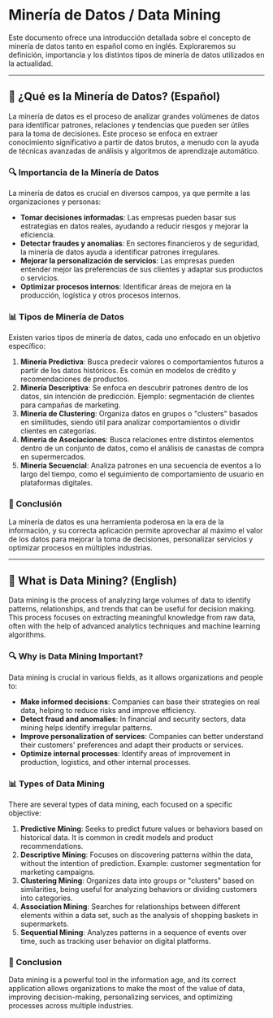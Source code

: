 # Minería de Datos / Data Mining

Este documento ofrece una introducción detallada sobre el concepto de minería de datos tanto en español como en inglés. Exploraremos su definición, importancia y los distintos tipos de minería de datos utilizados en la actualidad.

---

## 📖 ¿Qué es la Minería de Datos? (Español)

La minería de datos es el proceso de analizar grandes volúmenes de datos para identificar patrones, relaciones y tendencias que pueden ser útiles para la toma de decisiones. Este proceso se enfoca en extraer conocimiento significativo a partir de datos brutos, a menudo con la ayuda de técnicas avanzadas de análisis y algoritmos de aprendizaje automático.

### 🔍 Importancia de la Minería de Datos

La minería de datos es crucial en diversos campos, ya que permite a las organizaciones y personas:

- **Tomar decisiones informadas**: Las empresas pueden basar sus estrategias en datos reales, ayudando a reducir riesgos y mejorar la eficiencia.
- **Detectar fraudes y anomalías**: En sectores financieros y de seguridad, la minería de datos ayuda a identificar patrones irregulares.
- **Mejorar la personalización de servicios**: Las empresas pueden entender mejor las preferencias de sus clientes y adaptar sus productos o servicios.
- **Optimizar procesos internos**: Identificar áreas de mejora en la producción, logística y otros procesos internos.

### 📊 Tipos de Minería de Datos

Existen varios tipos de minería de datos, cada uno enfocado en un objetivo específico:

1. **Minería Predictiva**: Busca predecir valores o comportamientos futuros a partir de los datos históricos. Es común en modelos de crédito y recomendaciones de productos.
2. **Minería Descriptiva**: Se enfoca en descubrir patrones dentro de los datos, sin intención de predicción. Ejemplo: segmentación de clientes para campañas de marketing.
3. **Minería de Clustering**: Organiza datos en grupos o "clusters" basados en similitudes, siendo útil para analizar comportamientos o dividir clientes en categorías.
4. **Minería de Asociaciones**: Busca relaciones entre distintos elementos dentro de un conjunto de datos, como el análisis de canastas de compra en supermercados.
5. **Minería Secuencial**: Analiza patrones en una secuencia de eventos a lo largo del tiempo, como el seguimiento de comportamiento de usuario en plataformas digitales.

### 📝 Conclusión

La minería de datos es una herramienta poderosa en la era de la información, y su correcta aplicación permite aprovechar al máximo el valor de los datos para mejorar la toma de decisiones, personalizar servicios y optimizar procesos en múltiples industrias.

---

## 📖 What is Data Mining? (English)

Data mining is the process of analyzing large volumes of data to identify patterns, relationships, and trends that can be useful for decision making. This process focuses on extracting meaningful knowledge from raw data, often with the help of advanced analytics techniques and machine learning algorithms.

### 🔍 Why is Data Mining Important?

Data mining is crucial in various fields, as it allows organizations and people to:

- **Make informed decisions**: Companies can base their strategies on real data, helping to reduce risks and improve efficiency.
- **Detect fraud and anomalies**: In financial and security sectors, data mining helps identify irregular patterns.
- **Improve personalization of services**: Companies can better understand their customers' preferences and adapt their products or services.
- **Optimize internal processes**: Identify areas of improvement in production, logistics, and other internal processes.

### 📊 Types of Data Mining

There are several types of data mining, each focused on a specific objective:

1. **Predictive Mining**: Seeks to predict future values or behaviors based on historical data. It is common in credit models and product recommendations.
2. **Descriptive Mining**: Focuses on discovering patterns within the data, without the intention of prediction. Example: customer segmentation for marketing campaigns.
3. **Clustering Mining**: Organizes data into groups or "clusters" based on similarities, being useful for analyzing behaviors or dividing customers into categories.
4. **Association Mining**: Searches for relationships between different elements within a data set, such as the analysis of shopping baskets in supermarkets.
5. **Sequential Mining**: Analyzes patterns in a sequence of events over time, such as tracking user behavior on digital platforms.

### 📝 Conclusion

Data mining is a powerful tool in the information age, and its correct application allows organizations to make the most of the value of data, improving decision-making, personalizing services, and optimizing processes across multiple industries.
